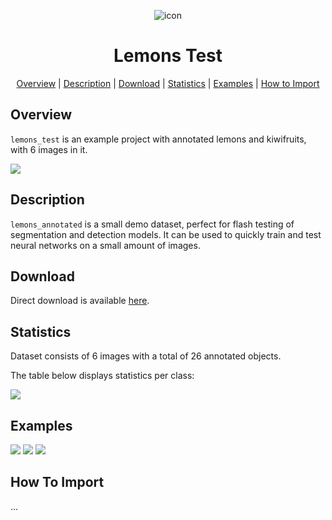 
<div align="center"> 

![icon](./readme_images/icon.jpg) 

 # Lemons Test  

<p align="center">

  <a href="#overview">Overview</a> |
  <a href="#description">Description</a> |
  <a href="#download">Download</a> |
  <a href="#statistics">Statistics</a> |
  <a href="#examples">Examples</a> |
  <a href="#how-to-import">How to Import</a> 
</p>
</div>



## Overview 

 `lemons_test` is an example project with annotated lemons and kiwifruits, with 6 images in it. 

![](./readme_images/IMG_0748_pr.jpg)

## Description 

`lemons_annotated` is a small demo dataset, perfect for flash testing of segmentation and detection models. It can be used to quickly train and test neural networks on a small amount of images.

## Download

Direct download is available [here](https://cloud.enterprise.deepsystems.io/s/el464OE0vCnqiWM/download).

## Statistics

Dataset consists of 6 images with a total of 26 annotated objects. 

The table below displays statistics per class:

![](./readme_images/stats.jpg)

## Examples

![](./readme_images/IMG_0748.png) ![](./readme_images/IMG_2084.png) ![](./readme_images/IMG_4451.png) 

## How To Import

...
